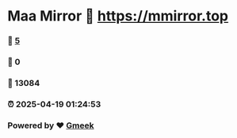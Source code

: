 # Maa Mirror :link: https://mmirror.top 
### :page_facing_up: [5](https://mmirror.top/tag.html) 
### :speech_balloon: 0 
### :hibiscus: 13084 
### :alarm_clock: 2025-04-19 01:24:53 
### Powered by :heart: [Gmeek](https://github.com/Meekdai/Gmeek)
